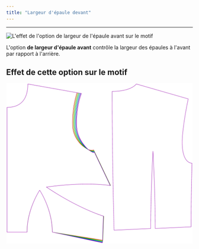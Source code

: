 ```yaml
---
title: "Largeur d'épaule devant"
---
```


---

![L'effet de l'option de largeur de l'épaule avant sur le motif](sample.png)

L'option **de largeur d'épaule avant** contrôle la largeur des épaules à l'avant par rapport à l'arrière.

## Effet de cette option sur le motif

![Cette image montre l'effet de cette option en superposant plusieurs variantes qui ont une valeur différente pour cette option](bella_frontshoulderwidth_sample.svg "Effet de cette option sur le motif")
